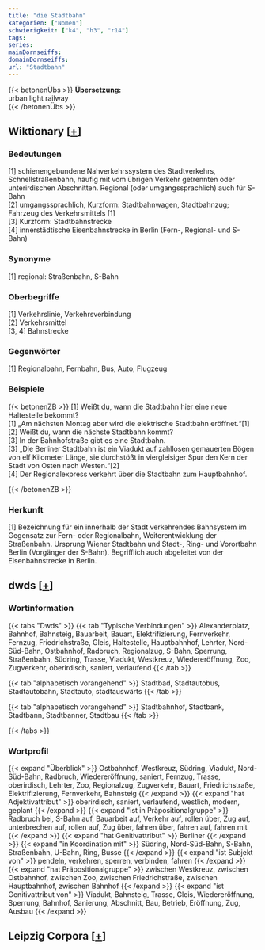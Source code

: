 ```yaml
---
title: "die Stadtbahn"
kategorien: ["Nomen"]
schwierigkeit: ["k4", "h3", "r14"]
tags:
series:
mainDornseiffs:
domainDornseiffs:
url: "Stadtbahn"
---
```


{{< betonenÜbs >}}
**Übersetzung:**  
urban light railway  
{{< /betonenÜbs >}}

## Wiktionary [[+](https://de.wiktionary.org/wiki/Stadtbahn)]

### Bedeutungen
[1] schienengebundene Nahverkehrssystem des Stadtverkehrs, Schnellstraßenbahn, häufig mit vom übrigen Verkehr getrennten oder unterirdischen Abschnitten. Regional (oder umgangssprachlich) auch für S-Bahn  
[2] umgangssprachlich, Kurzform: Stadtbahnwagen, Stadtbahnzug; Fahrzeug des Verkehrsmittels [1]  
[3] Kurzform: Stadtbahnstrecke  
[4] innerstädtische Eisenbahnstrecke in Berlin (Fern-, Regional- und S-Bahn)  

### Synonyme
[1] regional: Straßenbahn, S-Bahn  

### Oberbegriffe
[1] Verkehrslinie, Verkehrsverbindung  
[2] Verkehrsmittel  
[3, 4] Bahnstrecke  

### Gegenwörter
[1] Regionalbahn, Fernbahn, Bus, Auto, Flugzeug  

### Beispiele
{{< betonenZB >}}
[1] Weißt du, wann die Stadtbahn hier eine neue Haltestelle bekommt?  
[1] „Am nächsten Montag aber wird die elektrische Stadtbahn eröffnet.“[1]  
[2] Weißt du, wann die nächste Stadtbahn kommt?  
[3] In der Bahnhofstraße gibt es eine Stadtbahn.  
[3] „Die Berliner Stadtbahn ist ein Viadukt auf zahllosen gemauerten Bögen von elf Kilometer Länge, sie durchstößt in viergleisiger Spur den Kern der Stadt von Osten nach Westen.“[2]  
[4] Der Regionalexpress verkehrt über die Stadtbahn zum Hauptbahnhof.  

{{< /betonenZB >}}
### Herkunft
[1] Bezeichnung für ein innerhalb der Stadt verkehrendes Bahnsystem im Gegensatz zur Fern- oder Regionalbahn, Weiterentwicklung der Straßenbahn. Ursprung Wiener Stadtbahn und Stadt-, Ring- und Vorortbahn Berlin (Vorgänger der S-Bahn). Begrifflich auch abgeleitet von der Eisenbahnstrecke in Berlin.  



## dwds [[+](https://www.dwds.de/wb/Stadtbahn)]

### Wortinformation
{{< tabs "Dwds" >}}
{{< tab "Typische Verbindungen" >}}
Alexanderplatz, Bahnhof, Bahnsteig, Bauarbeit, Bauart, Elektrifizierung, Fernverkehr, Fernzug, Friedrichstraße, Gleis, Haltestelle, Hauptbahnhof, Lehrter, Nord-Süd-Bahn, Ostbahnhof, Radbruch, Regionalzug, S-Bahn, Sperrung, Straßenbahn, Südring, Trasse, Viadukt, Westkreuz, Wiedereröffnung, Zoo, Zugverkehr, oberirdisch, saniert, verlaufend
{{< /tab >}}

{{< tab "alphabetisch vorangehend" >}}
Stadtbad, Stadtautobus, Stadtautobahn, Stadtauto, stadtauswärts
{{< /tab >}}

{{< tab "alphabetisch vorangehend" >}}
Stadtbahnhof, Stadtbank, Stadtbann, Stadtbanner, Stadtbau
{{< /tab >}}

{{< /tabs >}}

### Wortprofil
{{< expand "Überblick" >}} Ostbahnhof, Westkreuz, Südring, Viadukt, Nord-Süd-Bahn, Radbruch, Wiedereröffnung, saniert, Fernzug, Trasse, oberirdisch, Lehrter, Zoo, Regionalzug, Zugverkehr, Bauart, Friedrichstraße, Elektrifizierung, Fernverkehr, Bahnsteig {{< /expand >}}
{{< expand "hat Adjektivattribut" >}} oberirdisch, saniert, verlaufend, westlich, modern, geplant {{< /expand >}}
{{< expand "ist in Präpositionalgruppe" >}} Radbruch bei, S-Bahn auf, Bauarbeit auf, Verkehr auf, rollen über, Zug auf, unterbrechen auf, rollen auf, Zug über, fahren über, fahren auf, fahren mit {{< /expand >}}
{{< expand "hat Genitivattribut" >}} Berliner {{< /expand >}}
{{< expand "in Koordination mit" >}} Südring, Nord-Süd-Bahn, S-Bahn, Straßenbahn, U-Bahn, Ring, Busse {{< /expand >}}
{{< expand "ist Subjekt von" >}} pendeln, verkehren, sperren, verbinden, fahren {{< /expand >}}
{{< expand "hat Präpositionalgruppe" >}} zwischen Westkreuz, zwischen Ostbahnhof, zwischen Zoo, zwischen Friedrichstraße, zwischen Hauptbahnhof, zwischen Bahnhof {{< /expand >}}
{{< expand "ist Genitivattribut von" >}} Viadukt, Bahnsteig, Trasse, Gleis, Wiedereröffnung, Sperrung, Bahnhof, Sanierung, Abschnitt, Bau, Betrieb, Eröffnung, Zug, Ausbau {{< /expand >}}

## Leipzig Corpora [[+](https://corpora.uni-leipzig.de/en/res?word=Stadtbahn&corpusId=deu_newscrawl-public_2018)]

